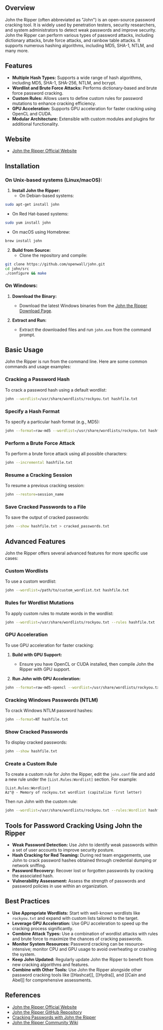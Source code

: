## Overview
John the Ripper (often abbreviated as "John") is an open-source password cracking tool. It is widely used by penetration testers, security researchers, and system administrators to detect weak passwords and improve security. John the Ripper can perform various types of password attacks, including dictionary attacks, brute force attacks, and rainbow table attacks. It supports numerous hashing algorithms, including MD5, SHA-1, NTLM, and many more.

## Features
- **Multiple Hash Types:** Supports a wide range of hash algorithms, including MD5, SHA-1, SHA-256, NTLM, and bcrypt.
- **Wordlist and Brute Force Attacks:** Performs dictionary-based and brute force password cracking.
- **Custom Rules:** Allows users to define custom rules for password mutations to enhance cracking efficiency.
- **GPU Acceleration:** Supports GPU acceleration for faster cracking using OpenCL and CUDA.
- **Modular Architecture:** Extensible with custom modules and plugins for additional functionality.

## Website
- [John the Ripper Official Website](https://www.openwall.com/john/)

## Installation

### On Unix-based systems (Linux/macOS):
1. **Install John the Ripper:**
   - On Debian-based systems:
```sh
sudo apt-get install john
```
   - On Red Hat-based systems:
```sh
sudo yum install john
```
   - On macOS using Homebrew:
```sh
brew install john
```

2. **Build from Source:**
   - Clone the repository and compile:
```sh
git clone https://github.com/openwall/john.git
cd john/src
./configure && make
```

### On Windows:
1. **Download the Binary:**
   - Download the latest Windows binaries from the [John the Ripper Download Page](https://www.openwall.com/john/).

2. **Extract and Run:**
   - Extract the downloaded files and run `john.exe` from the command prompt.

## Basic Usage
John the Ripper is run from the command line. Here are some common commands and usage examples:

### Cracking a Password Hash
To crack a password hash using a default wordlist:
```sh
john --wordlist=/usr/share/wordlists/rockyou.txt hashfile.txt
```

### Specify a Hash Format
To specify a particular hash format (e.g., MD5):
```sh
john --format=raw-md5 --wordlist=/usr/share/wordlists/rockyou.txt hashfile.txt
```

### Perform a Brute Force Attack
To perform a brute force attack using all possible characters:
```sh
john --incremental hashfile.txt
```

### Resume a Cracking Session
To resume a previous cracking session:
```sh
john --restore=session_name
```

### Save Cracked Passwords to a File
To save the output of cracked passwords:
```sh
john --show hashfile.txt > cracked_passwords.txt
```

## Advanced Features
John the Ripper offers several advanced features for more specific use cases:

### Custom Wordlists
To use a custom wordlist:
```sh
john --wordlist=/path/to/custom_wordlist.txt hashfile.txt
```

### Rules for Wordlist Mutations
To apply custom rules to mutate words in the wordlist:
```sh
john --wordlist=/usr/share/wordlists/rockyou.txt --rules hashfile.txt
```

### GPU Acceleration
To use GPU acceleration for faster cracking:
1. **Build with GPU Support:**
   - Ensure you have OpenCL or CUDA installed, then compile John the Ripper with GPU support.

2. **Run John with GPU Acceleration:**
```sh
john --format=raw-md5-opencl --wordlist=/usr/share/wordlists/rockyou.txt hashfile.txt
```

### Cracking Windows Passwords (NTLM)
To crack Windows NTLM password hashes:
```sh
john --format=NT hashfile.txt
```

### Show Cracked Passwords
To display cracked passwords:
```sh
john --show hashfile.txt
```

### Create a Custom Rule
To create a custom rule for John the Ripper, edit the `john.conf` file and add a new rule under the `[List.Rules:Wordlist]` section. For example:
```
[List.Rules:Wordlist]
Az"@ - Memory of rockyou.txt wordlist (capitalize first letter)
```
Then run John with the custom rule:
```sh
john --wordlist=/usr/share/wordlists/rockyou.txt --rules:Wordlist hashfile.txt
```

## Tools for Password Cracking Using John the Ripper

- **Weak Password Detection:** Use John to identify weak passwords within a set of user accounts to improve security posture.
- **Hash Cracking for Red Teaming:** During red team engagements, use John to crack password hashes obtained through credential dumping or network sniffing.
- **Password Recovery:** Recover lost or forgotten passwords by cracking the associated hash.
- **Vulnerability Assessment:** Assess the strength of passwords and password policies in use within an organization.

## Best Practices
- **Use Appropriate Wordlists:** Start with well-known wordlists like `rockyou.txt` and expand with custom lists tailored to the target.
- **Leverage GPU Acceleration:** Use GPU acceleration to speed up the cracking process significantly.
- **Combine Attack Types:** Use a combination of wordlist attacks with rules and brute force to maximize the chances of cracking passwords.
- **Monitor System Resources:** Password cracking can be resource-intensive; monitor CPU and GPU usage to avoid overheating or crashing the system.
- **Keep John Updated:** Regularly update John the Ripper to benefit from new cracking algorithms and features.
- **Combine with Other Tools:** Use John the Ripper alongside other password cracking tools like [[Hashcat]], [[Hydra]], and [[Cain and Abel]] for comprehensive assessments.

## References
- [John the Ripper Official Website](https://www.openwall.com/john/)
- [John the Ripper GitHub Repository](https://github.com/openwall/john)
- [Cracking Passwords with John the Ripper](https://www.kali.org/tools/john/)
- [John the Ripper Community Wiki](https://github.com/openwall/john/wiki)

